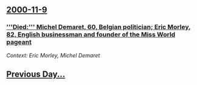 ## [2000-11-9](/news/2000/11/9/index.md)

### ['''Died:''' Michel Demaret, 60, Belgian politician; Eric Morley, 82, English businessman and founder of the Miss World pageant](/news/2000/11/9/died-michel-demaret-60-belgian-politician-eric-morley-82-english-businessman-and-founder-of-the-miss-world-pageant.md)
_Context: Eric Morley, Michel Demaret_

## [Previous Day...](/news/2000/11/8/index.md)


